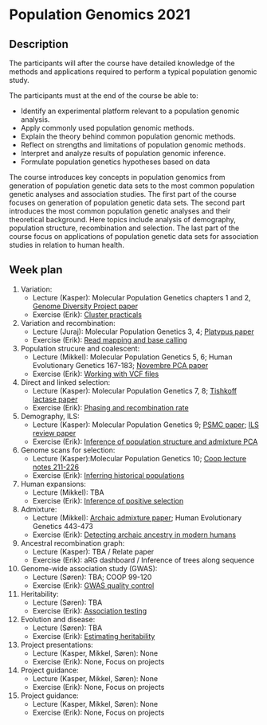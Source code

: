 # Population Genomics 2021

## Description
The participants will after the course have detailed knowledge of the methods and applications required to perform a typical population genomic study.

The participants must at the end of the course be able to:

* Identify an experimental platform relevant to a population genomic analysis.
* Apply commonly used population genomic methods.
* Explain the theory behind common population genomic methods.
* Reflect on strengths and limitations of population genomic methods.
* Interpret and analyze results of population genomic inference.
* Formulate population genetics hypotheses based on data

The course introduces key concepts in population genomics from generation of population genetic data sets to the most common population genetic analyses and association studies. The first part of the course focuses on generation of population genetic data sets. The second part introduces the most common population genetic analyses and their theoretical background. Here topics include analysis of demography, population structure, recombination and selection. The last part of the course focus on applications of population genetic data sets for association studies in relation to human health.



## Week plan	

1. Variation: 
   - Lecture (Kasper): Molecular Population Genetics chapters 1 and 2, [Genome Diversity Project paper](https://www.nature.com/articles/nature18964)
    - Exercise (Erik): [Cluster practicals](https://github.com/kaspermunch/PopulationGenomicsCourse/tree/master/Exercises/01_cluster_practicals)
2. Variation and recombination:
    - Lecture (Juraj): Molecular Population Genetics 3, 4; [Platypus paper](https://www.nature.com/articles/ng.3036)
    - Exercise (Erik): [Read mapping and base calling](https://github.com/kaspermunch/PopulationGenomicsCourse/tree/master/Exercises/02_mapping_and_calling)
3. Population strucure and coalescent:
    - Lecture (Mikkel): Molecular Population Genetics 5, 6; Human Evolutionary Genetics 167-183; [Novembre PCA paper](https://www.nature.com/articles/nature07331)
    - Exercise (Erik): [Working with VCF files](https://github.com/kaspermunch/PopulationGenomicsCourse/tree/master/Exercises/03_f_statistics)
4. Direct and linked selection:
    - Lecture (Kasper): Molecular Population Genetics 7, 8; [Tishkoff lactase paper](https://www.nature.com/articles/ng1946)
    - Exercise (Erik): [Phasing and recombination rate](https://github.com/kaspermunch/PopulationGenomicsCourse/tree/master/Exercises/04_phasing_and_recombination)
5. Demography, ILS:
    - Lecture (Kasper): Molecular Population Genetics 9; [PSMC paper](https://www.nature.com/articles/nature10231); [ILS review paper](https://zh.booksc.eu/book/32923932/889942)
    - Exercise (Erik): [Inference of population structure and admixture	PCA](https://github.com/kaspermunch/PopulationGenomicsCourse/tree/master/Exercises/05_population_structure)
6. Genome scans for selection:
    - Lecture (Kasper):Molecular Population Genetics 10; [Coop lecture notes 211-226](https://github.com/cooplab/popgen-notes/releases/download/v1.2/release_popgen_notes.pdf)
    - Exercise (Erik): [Inferring historical populations](https://github.com/kaspermunch/PopulationGenomicsCourse/tree/master/Exercises/06_historical_population_size)
7. Human expansions:
   - Lecture (Mikkel): TBA
   - Exercise (Erik): [Inference of positive selection](https://github.com/kaspermunch/PopulationGenomicsCourse/tree/master/Exercises/07_selective_sweeps)
8. Admixture:
   - Lecture (Mikkel): [Archaic admixture paper](https://journals.plos.org/plosgenetics/article?id=10.1371/journal.pgen.1007641); Human Evolutionary Genetics 443-473
   - Exercise (Erik): [Detecting archaic ancestry in modern humans](https://github.com/kaspermunch/PopulationGenomicsCourse/tree/master/Exercises/08_archaic_humans)
9. Ancestral recombination graph:
    - Lecture (Kasper): TBA / Relate paper
    - Exercise (Erik): aRG dashboard / Inference of trees along sequence
10. Genome-wide association study (GWAS):
    - Lecture (Søren): TBA; COOP 99-120
    - Exercise (Erik): [GWAS quality control](https://github.com/kaspermunch/PopulationGenomicsCourse/tree/master/Exercises/09_GWAS_QC)
11. Heritability:
    - Lecture (Søren): TBA		
    - Exercise (Erik): [Association testing](https://github.com/kaspermunch/PopulationGenomicsCourse/tree/master/Exercises/10_GWAS_association)
12. Evolution and disease:
    - Lecture (Søren): TBA	
    - Exercise (Erik): [Estimating heritability](https://github.com/kaspermunch/PopulationGenomicsCourse/tree/master/Exercises/11_heritability)
13. Project presentations:	
    - Lecture (Kasper, Mikkel, Søren): None
    - Exercise (Erik):  None, Focus on projects
14. Project guidance:	
    - Lecture (Kasper, Mikkel, Søren): None
    - Exercise (Erik):  None, Focus on projects
15. Project guidance:	
    - Lecture (Kasper, Mikkel, Søren): None
    - Exercise (Erik):  None, Focus on projects
